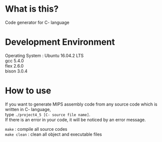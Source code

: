 # What is this?
Code generator for C- language

# Development Environment
Operating System : Ubuntu 16.04.2 LTS  
gcc 5.4.0  
flex 2.6.0  
bison 3.0.4  

# How to use
If you want to generate MIPS assembly code from any source code which is written in C- language,  
type <code>./project4_5 [C- source file name]</code>.  
If there is an error in your code, it will be noticed by an error message.  

<code>make</code> : compile all source codes  
<code>make clean</code> : clean all object and executable files

